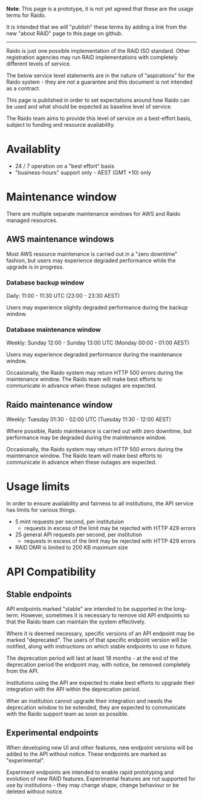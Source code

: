 **Note**: This page is a prototype, it is not yet agreed that these are the 
usage terms for Raido.

It is intended that we will "publish" these terms by adding a link from the new
"about RAID" page to this page on github.

----

Raido is just one possible implementation of the RAiD ISO standard.
Other registration agencies may run RAiD implementations with completely
different levels of service.

The below service level statements are in the nature of "aspirations" for the  
Raido system - they are not a guarantee and this document is not intended as a 
contract.

This page is published in order to set expectations around how Raido can be
used and what should be expected as baseline level of service.  

The Raido team aims to provide this level of service on a best-effort basis, 
subject to funding and resource availability.


# Availablity

* 24 / 7 operation on a "best effort" basis
* "business-hours" support only - AEST (GMT +10) only

# Maintenance window

There are multiple separate maintenance windows for AWS and Raido managed 
resources.

## AWS maintenance windows

Most AWS resource maintenance is carried out in a "zero downtime" fashion, but 
users may experience degraded performance while the upgrade is in progress.

### Database backup window

Daily: 11:00 - 11:30 UTC (23:00 - 23:30 AEST)

Users may experience slightly degraded performance during the backup window.

### Database maintenance window 

Weekly: Sunday 12:00 - Sunday 13:00 UTC (Monday 00:00 - 01:00 AEST)

Users may experience degraded performance during the maintenance window.

Occasionally, the Raido system may return HTTP 500 errors during the 
maintenance window. The Raido team will make best efforts to communicate 
in advance when these outages are expected.

## Raido maintenance window

Weekly: Tuesday 01:30 - 02:00 UTC (Tuesday 11:30 - 12:00 AEST)

Where possible, Raido maintenance is carried out with zero downtime, but
performance may be degraded during the maintenance window.

Occasionally, the Raido system may return HTTP 500 errors during the
maintenance window. The Raido team will make best efforts to communicate
in advance when these outages are expected.


# Usage limits 

In order to ensure availability and fairness to all institutions, the API 
service has limits for various things.

* 5 mint requests per second, per institutuion
  * requests in excess of the limit may be rejected with HTTP 429 errors
* 25 general API requests per second, per institution
  * requests in excess of the limit may be rejected with HTTP 429 errors
* RAID DMR is limited to 200 KB maximum size


# API Compatibility 

## Stable endpoints

API endpoints marked "stable" are intended to be supported in the long-term.
However, sometimes it is necessary to remove old API endpoints so that the
Raido team can maintain the system effectively.

Where it is deemed necessary, specific versions of an API endpoint may be
marked "deprecated". The users of that specific endpoint version will
be notified, along with instructions on which stable endpoints to use in 
future.

The deprecation period will last at least 18 months - at the end of the 
deprecation period the endpoint may, with notice, be removed completely 
from the API.

Institutions using the API are expected to make best efforts to upgrade their
integration with the API within the deprecation period.

Wher an institution cannot upgrade their integration and needs the deprecation
window to be extended, they are expected to communicate with the Raido support
team as soon as possible.


## Experimental endpoints

When developing new UI and other features, new endpoint versions will be 
added to the API without notice.  These endpoints are marked as "experimental".

Experiment endpoints are intended to enable rapid prototyping and evolution of
new RAID features.  Experimental features are not supported for use by 
institutions - they may change shape, change behaviour or be deleted without 
notice.